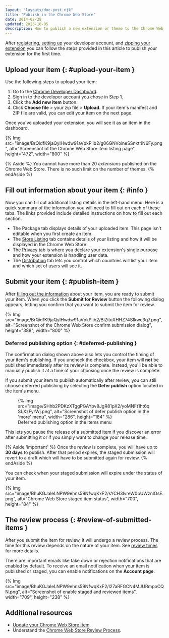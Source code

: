 ```yaml
---
layout: "layouts/doc-post.njk"
title: "Publish in the Chrome Web Store"
date: 2014-02-28
updated: 2023-10-05
description: How to publish a new extension or theme to the Chrome Web Store.
---
```


After [registering][register], [setting up][setup-account] your developer account, and [zipping your extension][zip] you can follow the steps provided in this article to publish your extension for the first time.

## Upload your item {: #upload-your-item }

Use the following steps to upload your item:

1. Go to the [Chrome Developer Dashboard][dev-dashboard].
1. Sign in to the developer account you chose in Step 1.
1. Click the **Add new item** button.
1. Click **Choose file** > your zip file > **Upload**. If your item's manifest and ZIP file are
    valid, you can edit your item on the next page.

Once you've uploaded your extension, you will see it as an item in the dashboard.

{% Img src="image/BrQidfK9jaQyIHwdw91aVpkPiib2/g06GNVoineSSnxt4N6Fy.png",
       alt="Screenshot of the Chrome Web Store item listing page", height="472", width="800" %}

{% Aside %}
You cannot have more than 20 _extensions_ published on the Chrome Web Store. There is no such limit on the number of themes.
{% endAside %}

## Fill out information about your item {: #info }

Now you can fill out additional listing details in the left-hand menu. Here is a quick summary of the information you will need to fill out on each of these tabs. The links provided include detailed instructions on how to fill out each section.

- The Package tab displays details of your uploaded item. This page isn't editable when you first
  create an item.
- The [Store Listing][listing] tab contains details of your listing and how it will be displayed in the Chrome Web
  Store.
- The [Privacy][privacy] tab is where you declare your extension's single purpose and how your extension is handling user data.
- The [Distribution][distribution] tab lets you control which countries will list your item and
  which set of users will see it.

## Submit your item {: #publish-item }

After [filling out the information](#info) about your item, you are ready to submit your item. When you click the **Submit for Review** button the following dialog appears, letting you confirm that you want to submit the item for review.

{% Img src="image/BrQidfK9jaQyIHwdw91aVpkPiib2/BiZituXHHZ74SIkwc3q7.png",
       alt="Screenshot of the Chrome Web Store confirm submission dialog",
       height="388", width="800" %}

### Deferred publishing option {: #deferred-publishing }

The confirmation dialog shown above also lets you control the timing of your item's publishing. If
you uncheck the checkbox, your item will **not** be published immediately after its review is
complete. Instead, you'll be able to manually publish it at a time of your choosing once the review
is complete.

If you submit your item to publish automatically after review, you can still choose deferred publishing by selecting the **Defer publish** option located in the item's menu.

<figure>
    {% Img src="image/SHhb2PDKzXTggPGAYpv8JgR81pX2/yoMNFt1ht6qSLXzFyrWj.png",
    alt="Screenshot of defer publish option in the 'more' menu", width="286", height="184" %}
  <figcaption>
    Deferred publishing option in the items menu 
  </figcaption>
</figure>

This lets you pause the release of a submitted item if you discover an error after submitting it or
if you simply want to change your release time.

{% Aside 'important' %}
Once the review is complete, you will have up to **30 days** to publish. After that
period expires, the staged submission will revert to a draft which will have to be submitted again for
review.
{% endAside %}

You can check when your staged submission will expire under the status of your item.

{% Img src="image/BhuKGJaIeLNPW9ehns59NfwqKxF2/sYCH3lvreW0bUWznlOsE.png", alt="Chrome Web Store
staged item
status", width="700", height="84" %}

## The review process {: #review-of-submitted-items }

After you submit the item for review, it will undergo a review process. The time for this review
depends on the nature of your item. See [review times][review-times] for more details.

There are important emails like take down or rejection notifications that are enabled by default. To receive an email notification when your item is published or staged, you can enable notifications on the **Account page**.

{% Img src="image/BhuKGJaIeLNPW9ehns59NfwqKxF2/l27aRFGCN4MJURmpoCQN.png", alt="Screenshot of enable
staged and reviewed items", width="709", height="238" %}

## Additional resources

- [Update your Chrome Web Store Item][update].
- Understand the [Chrome Web Store Review Process][cws-review].

[cws-review]: /docs/webstore/review-process/
[cws-support]: https://support.google.com/chrome_webstore/contact/one_stop_support
[dev-dashboard]: https://chrome.google.com/webstore/devconsole
[distribution]: /docs/webstore/cws-dashboard-distribution
[group-publishers]: /docs/webstore/group-publishers
[listing]: /docs/webstore/cws-dashboard-listing
[privacy]: /docs/webstore/cws-dashboard-privacy
[register]: /docs/webstore/register
[setup-account]: /docs/webstore/set-up-account
[review-times]: /docs/webstore/review-process/#review-time
[update]: /docs/webstore/update
[verified-publisher]: /docs/webstore/cws-dashboard-listing/#displaying-your-verified-publisher-status
[zip]: /docs/webstore/zip



